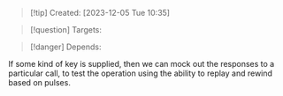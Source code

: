 
>[!tip] Created: [2023-12-05 Tue 10:35]

>[!question] Targets: 

>[!danger] Depends: 

If some kind of key is supplied, then we can mock out the responses to a particular call, to test the operation using the ability to replay and rewind based on pulses.